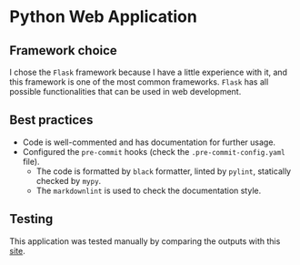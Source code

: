 # Python Web Application

## Framework choice

I chose the `Flask` framework because I have a little experience with it, and this framework is one of the most common frameworks.
`Flask` has all possible functionalities that can be used in web development.

## Best practices

- Code is well-commented and has documentation for further usage.
- Configured the `pre-commit` hooks (check the `.pre-commit-config.yaml` file).
  - The code is formatted by `black` formatter, linted by `pylint`, statically checked by `mypy`.
  - The `markdownlint` is used to check the documentation style.

## Testing

This application was tested manually by comparing the outputs with this [site](https://time.is/Moscow).
